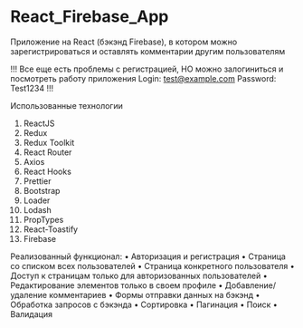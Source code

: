 # React_Firebase_App
Приложение на React (бэкэнд Firebase), в котором можно зарегистрироваться и оставлять комментарии другим пользователям

 !!! Все еще есть проблемы с регистрацией, НО можно залогиниться и посмотреть работу приложения
 Login: test@example.com
 Password: Test1234
 !!!

Использованные технологии
1.	ReactJS
2.	Redux
3.	Redux Toolkit
4.	React Router
5.	Axios
6.	React Hooks
7.	Prettier
8.	Bootstrap
9.	Loader
10.	Lodash
11.	PropTypes
12.	React-Toastify
13. Firebase

Реализованный функционал:
•	Авторизация и регистрация
•	Страница со списком всех пользователей
•	Страница конкретного пользователя
•	Доступ к страницам только для авторизованных пользователей
•	Редактирование элементов только в своем профиле
•	Добавление/удаление комментариев
•	Формы отправки данных на бэкэнд
•	Обработка запросов с бэкэнда
•	Сортировка
•	Пагинация
•	Поиск
•	Валидация
